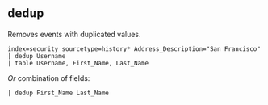 # `dedup`

Removes events with duplicated values.

```
index=security sourcetype=history* Address_Description="San Francisco"
| dedup Username
| table Username, First_Name, Last_Name
```

_Or_ combination of fields:

`| dedup First_Name Last_Name`
